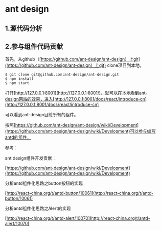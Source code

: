 # ant design

## 1.源代码分析





## 2.参与组件代码贡献

首先，从github（[https://github.com/ant-design/ant-design）上git](https://github.com/ant-design/ant-design）上git) clone项目到本地。

```
$ git clone git@github.com:ant-design/ant-design.git
$ npm install
$ npm start
```

打开[http://127.0.0.1:8001](http://127.0.0.1:8001/)，就可以在本地看到ant-design网站的效果，进入[http://127.0.0.1:8001/docs/react/introduce-cn](http://127.0.0.1:8001/docs/react/introduce-cn)

可以看到ant-design目前所有的组件。

按照[https://github.com/ant-design/ant-design/wiki/Development](https://github.com/ant-design/ant-design/wiki/Development)可以参与编写antd的组件。

参考：

ant design组件开发贡献：

[https://github.com/ant-design/ant-design/wiki/Development](https://github.com/ant-design/ant-design/wiki/Development)

分析antd组件化思路之button按钮的实现

[http://react-china.org/t/antd-button/10061](http://react-china.org/t/antd-button/10061)

分析antd组件化思路之Alert的实现

[http://react-china.org/t/antd-alert/10070](http://react-china.org/t/antd-alert/10070)

